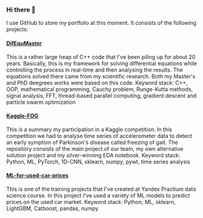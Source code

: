 ### Hi there 👋

I use GitHub to store my portfolio at this moment. It consists of the following projects:
#### [DifEquMaster](https://github.com/VRBarysh/DifEqMaster)
This is a rather large heap of C++ code that I've been piling up for about 20 years. Basically, this is my framework for solving differential equations while controlling the process in real-time and then analysing the results. The equations solved there came from my scientific research. Both my Master's and PhD deegrees works were based on this code.
Keyword stack: C++, OOP, mathematical programming, Cauchy problem, Runge-Kutta methods, signal analysis, FFT, thread-based parallel computing, gradient descent and particle swarm optimization

#### [Kaggle-FOG](https://github.com/VRBarysh/Kagge-FOG)
This is a summary my participation in a Kaggle competition. In this competition we had to analyse time series of accelerometer data to detect an early symptom of Parkinson's disease called freezing of gait. The repository consists of the main project of our team, my own alternative solution project and my silver-winning EDA notebook.
Keyword stack: Python, ML, PyTorch, 1D-CNN, sklearn, numpy, pywt, time series analysis

#### [ML-for-used-car-prices](https://github.com/VRBarysh/ML-for-used-car-prices)
This is one of the training projects that I've created at Yandex Practium data science course. In this project I've used a variety of ML models to predict prices on the used car market.
Keyword stack: Python, ML, sklearn, LightGBM, Catboost, pandas, numpy
